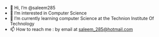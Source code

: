 - 👋 Hi, I’m @saleem285
- 👀 I’m interested in Computer Science
- 🌱 I’m currently learning computer Science at the Technion Institute Of Technology
- 📫 How to reach me : by email at saleem_285@hotmail.com

<!---
saleem285/saleem285 is a ✨ special ✨ repository because its `README.md` (this file) appears on your GitHub profile.
You can click the Preview link to take a look at your changes.
--->
